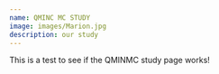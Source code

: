 ```yaml
---
name: QMINC MC STUDY
image: images/Marion.jpg
description: our study
---
```


This is a test to see if the QMINMC study page works! 